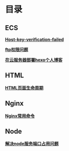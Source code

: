 # 目录 

## ECS 

**[Host-key-verification-failed](./Docs/ECS/Host-key-verification-failed.md)** 

**[ftp权限问题](./Docs/ECS/ftp权限问题.md)** 

**[在云服务器部署hexo个人博客](./Docs/ECS/在云服务器部署hexo个人博客.md)** 

## HTML 

**[HTML页面生命周期](./Docs/HTML/HTML页面生命周期.md)** 

## Nginx 

**[Nginx常用命令](./Docs/Nginx/Nginx常用命令.md)** 

## Node 

**[解决node服务端口占用问题](./Docs/Node/解决node服务端口占用问题.md)** 



